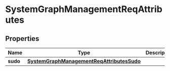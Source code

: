 
# SystemGraphManagementReqAttributes

## Properties
Name | Type | Description | Notes
------------ | ------------- | ------------- | -------------
**sudo** | [**SystemGraphManagementReqAttributesSudo**](SystemGraphManagementReqAttributesSudo.md) |  |  [optional]



